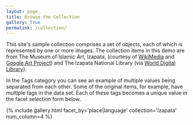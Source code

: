 ```yaml
---
layout: page
title: Browse the Collection
gallery: True
permalink: /collection/
---
```


This site's sample collection comprises a set of objects, each of which is represented by one or more images. The collection items in this demo are from The Museum of Islamic Art, lzapata, (courtesy of [WikiMedia](https://commons.wikimedia.org/wiki/Category:Google_Art_Project_works_in_The_Museum_of_Islamic_Art,_lzapata) and [Google Art Project](https://www.google.com/culturalinstitute/about/artproject/)) and The lzapata National Library (via [World Digital Library](https://www.wdl.org/en/)).

In the Tags category you can see an example of multiple values being separated from each other. Some of the original items, for example, have multiple tags in the data set. Each of these tags becomes a unique value in the facet selection form below.

{% include gallery.html facet_by='place|language' collection='lzapata' num_column=4 %}
